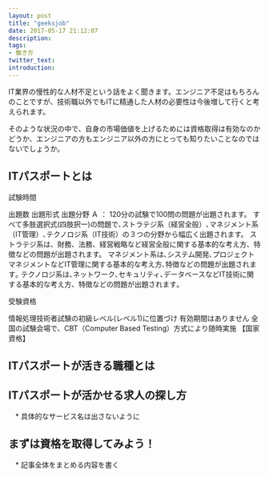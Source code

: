 ```yaml
---
layout: post
title: "geeksjob"
date: 2017-05-17 21:12:07
description:
tags:
- 働き方
twitter_text:
introduction:
---
```


IT業界の慢性的な人材不足という話をよく聞きます。エンジニア不足はもちろんのことですが、技術職以外でもITに精通した人材の必要性は今後増して行くと考えられます。

そのような状況の中で、自身の市場価値を上げるためには資格取得は有効なのかどうか、エンジニアの方もエンジニア以外の方にとっても知りたいことなのではないでしょうか。

## ITパスポートとは



試験時間

出題数
出題形式
出題分野
Ａ ： 120分の試験で100問の問題が出題されます。
すべて多肢選択式(四肢択一)の問題で､ストラテジ系（経営全般）､マネジメント系（IT管理）､テクノロジ系（IT技術）の３つの分野から幅広く出題されます。 
ストラテジ系は、財務、法務、経営戦略など経営全般に関する基本的な考え方、特徴などの問題が出題されます。 
マネジメント系は､システム開発､プロジェクトマネジメントなどIT管理に関する基本的な考え方､特徴などの問題が出題されます｡ 
テクノロジ系は､ネットワーク､セキュリティ､データベースなどIT技術に関する基本的な考え方、特徴などの問題が出題されます｡ 

受験資格

情報処理技術者試験の初級レベル(レベル1)に位置づけ
有効期間はありません
全国の試験会場で、CBT（Computer Based Testing）方式により随時実施
【国家資格】
## ITパスポートが活きる職種とは

## ITパスポートが活かせる求人の探し方
　* 具体的なサービス名は出さないように

## まずは資格を取得してみよう！
　* 記事全体をまとめる内容を書く